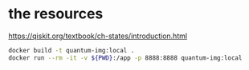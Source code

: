 # the resources
https://qiskit.org/textbook/ch-states/introduction.html

```bash
docker build -t quantum-img:local .
docker run --rm -it -v ${PWD}:/app -p 8888:8888 quantum-img:local
```
